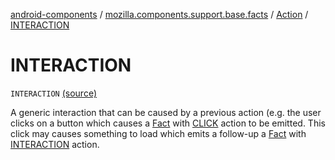[android-components](../../index.md) / [mozilla.components.support.base.facts](../index.md) / [Action](index.md) / [INTERACTION](./-i-n-t-e-r-a-c-t-i-o-n.md)

# INTERACTION

`INTERACTION` [(source)](https://github.com/mozilla-mobile/android-components/blob/master/components/support/base/src/main/java/mozilla/components/support/base/facts/Action.kt#L49)

A generic interaction that can be caused by a previous action (e.g. the user clicks on a button which causes a
[Fact](../-fact/index.md) with [CLICK](-c-l-i-c-k.md) action to be emitted. This click may causes something to load which emits a follow-up a
[Fact](../-fact/index.md) with [INTERACTION](./-i-n-t-e-r-a-c-t-i-o-n.md) action.

